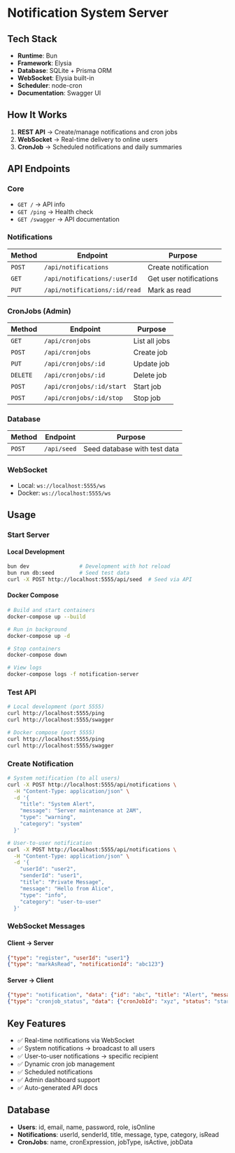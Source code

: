 # Notification System Server

## Tech Stack
- **Runtime**: Bun
- **Framework**: Elysia
- **Database**: SQLite + Prisma ORM
- **WebSocket**: Elysia built-in
- **Scheduler**: node-cron
- **Documentation**: Swagger UI

## How It Works
1. **REST API** → Create/manage notifications and cron jobs
2. **WebSocket** → Real-time delivery to online users
3. **CronJob** → Scheduled notifications and daily summaries

## API Endpoints

### Core
- `GET /` → API info
- `GET /ping` → Health check
- `GET /swagger` → API documentation

### Notifications
| Method | Endpoint | Purpose |
|--------|----------|---------|
| `POST` | `/api/notifications` | Create notification |
| `GET` | `/api/notifications/:userId` | Get user notifications |
| `PUT` | `/api/notifications/:id/read` | Mark as read |

### CronJobs (Admin)
| Method | Endpoint | Purpose |
|--------|----------|---------|
| `GET` | `/api/cronjobs` | List all jobs |
| `POST` | `/api/cronjobs` | Create job |
| `PUT` | `/api/cronjobs/:id` | Update job |
| `DELETE` | `/api/cronjobs/:id` | Delete job |
| `POST` | `/api/cronjobs/:id/start` | Start job |
| `POST` | `/api/cronjobs/:id/stop` | Stop job |

### Database
| Method | Endpoint | Purpose |
|--------|----------|---------|
| `POST` | `/api/seed` | Seed database with test data |

### WebSocket
- Local: `ws://localhost:5555/ws`
- Docker: `ws://localhost:5555/ws`

## Usage

### Start Server

#### Local Development
```bash
bun dev                # Development with hot reload
bun run db:seed        # Seed test data
curl -X POST http://localhost:5555/api/seed  # Seed via API
```

#### Docker Compose
```bash
# Build and start containers
docker-compose up --build

# Run in background
docker-compose up -d

# Stop containers
docker-compose down

# View logs
docker-compose logs -f notification-server
```

### Test API
```bash
# Local development (port 5555)
curl http://localhost:5555/ping
curl http://localhost:5555/swagger

# Docker compose (port 5555)
curl http://localhost:5555/ping
curl http://localhost:5555/swagger
```

### Create Notification
```bash
# System notification (to all users)
curl -X POST http://localhost:5555/api/notifications \
  -H "Content-Type: application/json" \
  -d '{
    "title": "System Alert",
    "message": "Server maintenance at 2AM",
    "type": "warning",
    "category": "system"
  }'

# User-to-user notification
curl -X POST http://localhost:5555/api/notifications \
  -H "Content-Type: application/json" \
  -d '{
    "userId": "user2",
    "senderId": "user1",
    "title": "Private Message",
    "message": "Hello from Alice",
    "type": "info",
    "category": "user-to-user"
  }'
```

### WebSocket Messages

#### Client → Server
```json
{"type": "register", "userId": "user1"}
{"type": "markAsRead", "notificationId": "abc123"}
```

#### Server → Client
```json
{"type": "notification", "data": {"id": "abc", "title": "Alert", "message": "...", "type": "info"}}
{"type": "cronjob_status", "data": {"cronJobId": "xyz", "status": "started", "message": "Job started"}}
```

## Key Features
- ✅ Real-time notifications via WebSocket
- ✅ System notifications → broadcast to all users
- ✅ User-to-user notifications → specific recipient
- ✅ Dynamic cron job management
- ✅ Scheduled notifications
- ✅ Admin dashboard support
- ✅ Auto-generated API docs

## Database
- **Users**: id, email, name, password, role, isOnline
- **Notifications**: userId, senderId, title, message, type, category, isRead
- **CronJobs**: name, cronExpression, jobType, isActive, jobData
